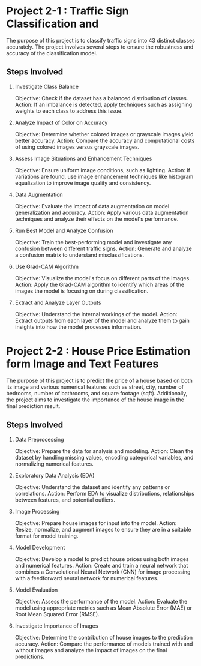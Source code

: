 # Project 2-1 : Traffic Sign Classification and 

The purpose of this project is to classify traffic signs into 43 distinct classes accurately. The project involves several steps to ensure the robustness and accuracy of the classification model.

## Steps Involved
1. Investigate Class Balance

    Objective: Check if the dataset has a balanced distribution of classes.
    Action: If an imbalance is detected, apply techniques such as assigning weights to each class to address this issue.

2. Analyze Impact of Color on Accuracy

    Objective: Determine whether colored images or grayscale images yield better accuracy.
    Action: Compare the accuracy and computational costs of using colored images versus grayscale images.

3. Assess Image Situations and Enhancement Techniques

    Objective: Ensure uniform image conditions, such as lighting.
    Action: If variations are found, use image enhancement techniques like histogram equalization to improve image quality and consistency.

4. Data Augmentation

    Objective: Evaluate the impact of data augmentation on model generalization and accuracy.
    Action: Apply various data augmentation techniques and analyze their effects on the model's performance.

5. Run Best Model and Analyze Confusion

    Objective: Train the best-performing model and investigate any confusion between different traffic signs.
    Action: Generate and analyze a confusion matrix to understand misclassifications.

6. Use Grad-CAM Algorithm

    Objective: Visualize the model's focus on different parts of the images.
    Action: Apply the Grad-CAM algorithm to identify which areas of the images the model is focusing on during classification.

7. Extract and Analyze Layer Outputs

    Objective: Understand the internal workings of the model.
    Action: Extract outputs from each layer of the model and analyze them to gain insights into how the model processes information.





# Project 2-2 : House Price Estimation form Image and Text Features 

The purpose of this project is to predict the price of a house based on both its image and various numerical features such as street, city, number of bedrooms, number of bathrooms, and square footage (sqft). Additionally, the project aims to investigate the importance of the house image in the final prediction result.



## Steps Involved

1. Data Preprocessing

    Objective: Prepare the data for analysis and modeling.
    Action: Clean the dataset by handling missing values, encoding categorical variables, and normalizing numerical features.

2. Exploratory Data Analysis (EDA)

    Objective: Understand the dataset and identify any patterns or correlations.
    Action: Perform EDA to visualize distributions, relationships between features, and potential outliers.

3. Image Processing

    Objective: Prepare house images for input into the model.
    Action: Resize, normalize, and augment images to ensure they are in a suitable format for model training.

4. Model Development

    Objective: Develop a model to predict house prices using both images and numerical features.
    Action: Create and train a neural network that combines a Convolutional Neural Network (CNN) for image processing with a feedforward neural network for numerical features.

5. Model Evaluation

    Objective: Assess the performance of the model.
    Action: Evaluate the model using appropriate metrics such as Mean Absolute Error (MAE) or Root Mean Squared Error (RMSE).

6. Investigate Importance of Images

    Objective: Determine the contribution of house images to the prediction accuracy.
    Action: Compare the performance of models trained with and without images and analyze the impact of images on the final predictions.





